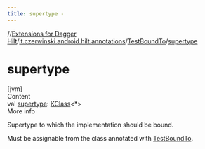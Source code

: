 ```yaml
---
title: supertype -
---
```

//[Extensions for Dagger Hilt](../../index.html)/[it.czerwinski.android.hilt.annotations](../index.html)/[TestBoundTo](index.html)/[supertype](supertype.html)



# supertype  
[jvm]  
Content  
val [supertype](supertype.html): [KClass](https://kotlinlang.org/api/latest/jvm/stdlib/kotlin.reflect/-k-class/index.html)<*>  
More info  


Supertype to which the implementation should be bound.



Must be assignable from the class annotated with [TestBoundTo](index.html).

  




